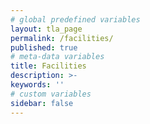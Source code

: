 ```yaml
---
# global predefined variables
layout: tla_page
permalink: /facilities/
published: true
# meta-data variables
title: Facilities
description: >-
keywords: ''
# custom variables
sidebar: false
---
```

